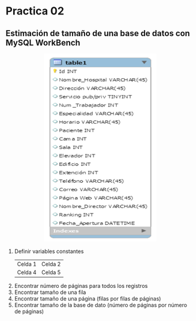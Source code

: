 # Practica 02

## Estimación de tamaño de una base de datos con MySQL WorkBench

<div align="center"><img  alt="rename_screenshot" src="ADB.png" width= "300" height="500"></div>

  1.	Definir variables constantes
          <table class="egt">
          <tr>
            <td>Celda 1</td>
            <td>Celda 2</td>
          </tr>
          <tr>
            <td>Celda 4</td>
            <td>Celda 5</td>
          </tr>
          </table>
  2.	Encontrar número de páginas para todos los registros
  3.	Encontrar tamaño de una  fila 
  4.	Encontrar tamaño de una página (filas por filas de páginas)
  5.	Encontrar tamaño de la base de dato (número de páginas por número de páginas)





